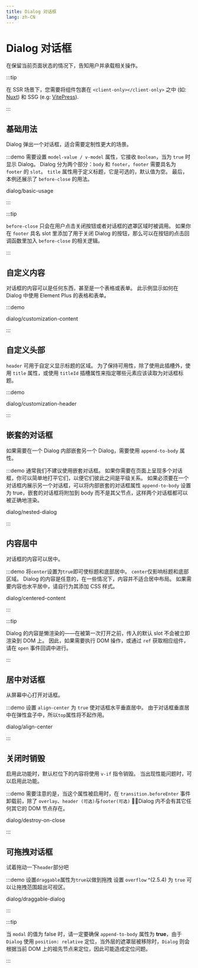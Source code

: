 ```yaml
---
title: Dialog 对话框
lang: zh-CN
---
```


# Dialog 对话框

在保留当前页面状态的情况下，告知用户并承载相关操作。

:::tip

在 SSR 场景下，您需要将组件包裹在 `<client-only></client-only>` 之中 (如: [Nuxt](https://nuxt.com/v3)) 和 SSG (e.g: [VitePress](https://vitepress.vuejs.org/)).

:::

## 基础用法

Dialog 弹出一个对话框，适合需要定制性更大的场景。

:::demo 需要设置 `model-value / v-model` 属性，它接收 `Boolean`，当为 `true` 时显示 Dialog。 Dialog 分为两个部分：`body` 和 `footer`，`footer` 需要具名为 `footer` 的 `slot`。 `title` 属性用于定义标题，它是可选的，默认值为空。 最后，本例还展示了 `before-close` 的用法。

dialog/basic-usage

:::

:::tip

`before-close` 只会在用户点击关闭按钮或者对话框的遮罩区域时被调用。 如果你在 `footer` 具名 slot 里添加了用于关闭 Dialog 的按钮，那么可以在按钮的点击回调函数里加入 `before-close` 的相关逻辑。

:::

## 自定义内容

对话框的内容可以是任何东西，甚至是一个表格或表单。 此示例显示如何在 Dialog 中使用 Element Plus 的表格和表单。

:::demo

dialog/customization-content

:::

## 自定义头部

`header` 可用于自定义显示标题的区域。 为了保持可用性，除了使用此插槽外，使用 `title` 属性，或使用 `titleId` 插槽属性来指定哪些元素应该读取为对话框标题。

:::demo

dialog/customization-header

:::

## 嵌套的对话框

如果需要在一个 Dialog 内部嵌套另一个 Dialog，需要使用 `append-to-body` 属性。

:::demo 通常我们不建议使用嵌套对话框。 如果你需要在页面上呈现多个对话框，你可以简单地打平它们，以便它们彼此之间是平级关系。 如果必须要在一个对话框内展示另一个对话框，可以将内部嵌套的对话框属性 `append-to-body` 设置为 true，嵌套的对话框将附加到 body 而不是其父节点，这样两个对话框都可以被正确地渲染。

dialog/nested-dialog

:::

## 内容居中

对话框的内容可以居中。

:::demo 将`center`设置为`true`即可使标题和底部居中。 `center`仅影响标题和底部区域。 Dialog 的内容是任意的，在一些情况下，内容并不适合居中布局。 如果需要内容也水平居中，请自行为其添加 CSS 样式。

dialog/centered-content

:::

:::tip

Dialog 的内容是懒渲染的——在被第一次打开之前，传入的默认 slot 不会被立即渲染到 DOM 上。 因此，如果需要执行 DOM 操作，或通过 `ref` 获取相应组件，请在 `open` 事件回调中进行。

:::

## 居中对话框

从屏幕中心打开对话框。

:::demo 设置 `align-center` 为 `true` 使对话框水平垂直居中。 由于对话框垂直居中在弹性盒子中，所以`top`属性将不起作用。

dialog/align-center

:::

## 关闭时销毁

启用此功能时，默认栏位下的内容将使用 `v-if` 指令销毁。 当出现性能问题时，可以启用此功能。

:::demo 需要注意的是，当这个属性被启用时，在 `transition.beforeEnter` 事件卸载前，除了 `overlay`、`header (可选)`与`footer(可选)` ，Dialog 内不会有其它任何其它的 DOM 节点存在。

dialog/destroy-on-close

:::

## 可拖拽对话框

试着拖动一下`header`部分吧

:::demo 设置`draggable`属性为`true`以做到拖拽 设置 `overflow` ^(2.5.4) 为 `true` 可以让拖拽范围超出可视区。

dialog/draggable-dialog

:::

:::tip

当 `modal` 的值为 false 时，请一定要确保 `append-to-body` 属性为 **true**，由于 `Dialog` 使用 `position: relative` 定位，当外层的遮罩层被移除时，`Dialog` 则会根据当前 DOM 上的祖先节点来定位，因此可能造成定位问题。

:::

